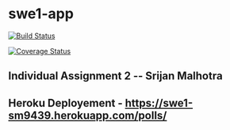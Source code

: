 # swe1-app


[![Build Status](https://app.travis-ci.com/srijanmalhotra2711/swe1-app.svg?branch=main)](https://app.travis-ci.com/srijanmalhotra2711/swe1-app)

[![Coverage Status](https://coveralls.io/repos/github/srijanmalhotra2711/swe1-app/badge.svg?branch=main)](https://coveralls.io/github/srijanmalhotra2711/swe1-app?branch=main)

## Individual Assignment 2 -- Srijan Malhotra

## Heroku Deployement - https://swe1-sm9439.herokuapp.com/polls/
